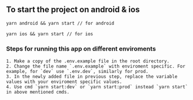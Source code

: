 ## To start the project on android & ios

```markdown
yarn android && yarn start // for android

yarn ios && yarn start // for ios
```

### Steps for running this app on different enviroments
    1. Make a copy of the .env.example file in the root directory.
    2. Change the file name `.env.example` with enviroment specific. For example, for `dev` use `.env.dev`, similarly for prod.
    3. In the newly added file in previous step, replace the variable values with your enviroment specific values.
    4. Use cmd `yarn start:dev` or `yarn start:prod` instead `yarn start` in above mentioned cmds.
    